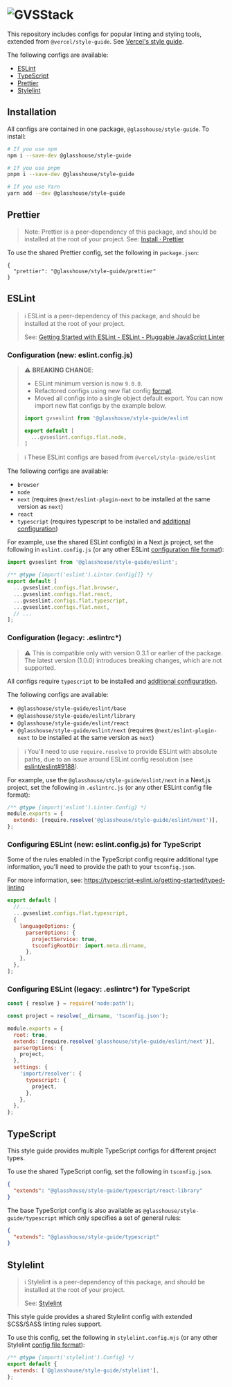 # ![GVSStack](./gvs-style-guide.svg)

This repository includes configs for popular linting and styling tools, extended
from `@vercel/style-guide`. See
[Vercel's style guide](https://github.com/vercel/style-guide).

The following configs are available:

- [ESLint](#eslint)
- [TypeScript](#typescript)
- [Prettier](#prettier)
- [Stylelint](#stylelint)

## Installation

All configs are contained in one package, `@glasshouse/style-guide`. To install:

```sh
# If you use npm
npm i --save-dev @glasshouse/style-guide

# If you use pnpm
pnpm i --save-dev @glasshouse/style-guide

# If you use Yarn
yarn add --dev @glasshouse/style-guide
```

## Prettier

> Note: Prettier is a peer-dependency of this package, and should be installed
> at the root of your project. See:
> [Install · Prettier](https://prettier.io/docs/en/install)

To use the shared Prettier config, set the following in `package.json`:

```
{
  "prettier": "@glasshouse/style-guide/prettier"
}
```

## ESLint

> :information_source: ESLint is a peer-dependency of this package, and should
> be installed at the root of your project.
>
> See:
> [Getting Started with ESLint - ESLint - Pluggable JavaScript Linter](https://eslint.org/docs/latest/use/getting-started)

### Configuration (new: eslint.config.js)

> :warning: **BREAKING CHANGE**:
>
> - ESLint minimum version is now `9.0.0`.
> - Refactored configs using new flat config
>   [format](https://eslint.org/blog/2022/08/new-config-system-part-2/#main).
> - Moved all configs into a single object default export. You can now import
>   new flat configs by the example below.
>
> ```js
> import gvseslint from '@glasshouse/style-guide/eslint
>
> export default [
> 	...gvseslint.configs.flat.node,
> ]
> ```

> :information_source: These ESLint configs are based from
> `@vercel/style-guide/eslint`

The following configs are available:

- `browser`
- `node`
- `next` (requires `@next/eslint-plugin-next` to be installed at the same
  version as `next`)
- `react`
- `typescript` (requires typescript to be installed and
  [additional configuration](#configuring-eslint-new-eslintconfigjs-for-typescript))

For example, use the shared ESLint config(s) in a Next.js project, set the
following in `eslint.config.js` (or any other ESLint
[configuration file format](https://eslint.org/docs/latest/use/configure/configuration-files)):

```js
import gvseslint from '@glasshouse/style-guide/eslint';

/** @type {import('eslint').Linter.Config[]} */
export default [
  ...gvseslint.configs.flat.browser,
  ...gvseslint.configs.flat.react,
  ...gvseslint.configs.flat.typescript,
  ...gvseslint.configs.flat.next,
  // ...
];
```

### Configuration (legacy: .eslintrc\*)

> :warning: This is compatible only with version 0.3.1 or earlier of the
> package. The latest version (1.0.0) introduces breaking changes, which are not
> supported.

All configs require `typescript` to be installed and
[additional configuration](#configuring-eslint-legacy-eslintrc-for-typescript).

The following configs are available:

- `@glasshouse/style-guide/eslint/base`
- `@glasshouse/style-guide/eslint/library`
- `@glasshouse/style-guide/eslint/react`
- `@glasshouse/style-guide/eslint/next` (requires `@next/eslint-plugin-next` to
  be installed at the same version as `next`)

> :information_source: You'll need to use `require.resolve` to provide ESLint
> with absolute paths, due to an issue around ESLint config resolution (see
> [eslint/eslint#9188](https://github.com/eslint/eslint/issues/9188)).

For example, use the `@glasshouse/style-guide/eslint/next` in a Next.js project,
set the following in `.eslintrc.js` (or any other ESLint config file format):

```js
/** @type {import('eslint').Linter.Config} */
module.exports = {
  extends: [require.resolve('@glasshouse/style-guide/eslint/next')],
};
```

### Configuring ESLint (new: eslint.config.js) for TypeScript

Some of the rules enabled in the TypeScript config require additional type
information, you'll need to provide the path to your `tsconfig.json`.

For more information, see:
https://typescript-eslint.io/getting-started/typed-linting

```js
export default [
  //...,
  ...gvseslint.configs.flat.typescript,
  {
    languageOptions: {
      parserOptions: {
        projectService: true,
        tsconfigRootDir: import.meta.dirname,
      },
    },
  },
];
```

### Configuring ESLint (legacy: .eslintrc\*) for TypeScript

```js
const { resolve } = require('node:path');

const project = resolve(__dirname, 'tsconfig.json');

module.exports = {
  root: true,
  extends: [require.resolve('glasshouse/style-guide/eslint/next')],
  parserOptions: {
    project,
  },
  settings: {
    'import/resolver': {
      typescript: {
        project,
      },
    },
  },
};
```

## TypeScript

This style guide provides multiple TypeScript configs for different project
types.

To use the shared TypeScript config, set the following in `tsconfig.json`.

```json
{
  "extends": "@glasshouse/style-guide/typescript/react-library"
}
```

The base TypeScript config is also available as
`@glasshouse/style-guide/typescript` which only specifies a set of general
rules:

```json
{
  "extends": "@glasshouse/style-guide/typescript"
}
```

## Stylelint

> :information_source: Stylelint is a peer-dependency of this package, and
> should be installed at the root of your project.
>
> See: [Stylelint](https://stylelint.io/user-guide/get-started)

This style guide provides a shared Stylelint config with extended SCSS/SASS
linting rules support.

To use this config, set the following in `stylelint.config.mjs` (or any other
Stylelint [config file format](https://stylelint.io/user-guide/configure/)):

```js
/** @type {import('stylelint').Config} */
export default {
  extends: ['@glasshouse/style-guide/stylelint'],
};
```
